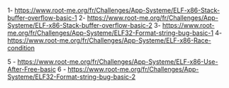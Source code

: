 1- https://www.root-me.org/fr/Challenges/App-Systeme/ELF-x86-Stack-buffer-overflow-basic-1
2- https://www.root-me.org/fr/Challenges/App-Systeme/ELF-x86-Stack-buffer-overflow-basic-2
3- https://www.root-me.org/fr/Challenges/App-Systeme/ELF32-Format-string-bug-basic-1
4- https://www.root-me.org/fr/Challenges/App-Systeme/ELF-x86-Race-condition


5 - https://www.root-me.org/fr/Challenges/App-Systeme/ELF-x86-Use-After-Free-basic
6 - https://www.root-me.org/fr/Challenges/App-Systeme/ELF32-Format-string-bug-basic-2
